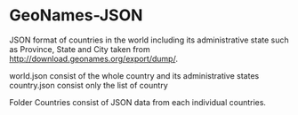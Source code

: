 # GeoNames-JSON

JSON format of countries in the world including its administrative state such as Province, State and City taken from http://download.geonames.org/export/dump/.

world.json consist of the whole country and its administrative states
country.json consist only the list of country

Folder Countries consist of JSON data from each individual countries.

